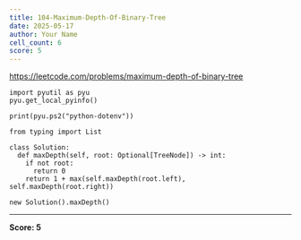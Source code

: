 ```yaml
---
title: 104-Maximum-Depth-Of-Binary-Tree
date: 2025-05-17
author: Your Name
cell_count: 6
score: 5
---
```


https://leetcode.com/problems/maximum-depth-of-binary-tree


```
import pyutil as pyu
pyu.get_local_pyinfo()
```


```
print(pyu.ps2("python-dotenv"))
```


```
from typing import List
```


```
class Solution:
  def maxDepth(self, root: Optional[TreeNode]) -> int:
    if not root:
      return 0
    return 1 + max(self.maxDepth(root.left), self.maxDepth(root.right))
```


```
new Solution().maxDepth()
```


---
**Score: 5**